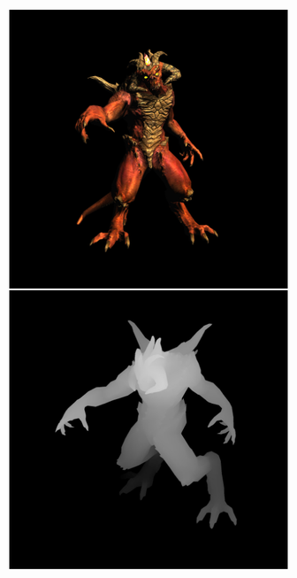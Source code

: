 ![](https://github.com/KienHoSD/3D_programming/blob/main/ssloys_lecture/L7_2_glow/img/test.jpg)
![](https://github.com/KienHoSD/3D_programming/blob/main/ssloys_lecture/L7_2_glow/img/depth.jpg)
